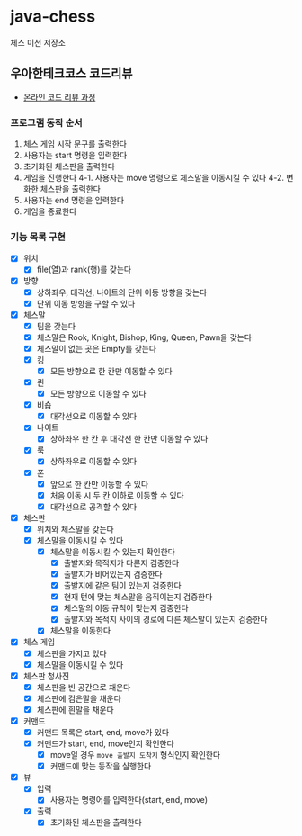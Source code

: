 # java-chess

체스 미션 저장소

## 우아한테크코스 코드리뷰

- [온라인 코드 리뷰 과정](https://github.com/woowacourse/woowacourse-docs/blob/master/maincourse/README.md)



### 프로그램 동작 순서

1. 체스 게임 시작 문구를 출력한다
2. 사용자는 start 명령을 입력한다
3. 초기화된 체스판을 출력한다
4. 게임을 진행한다
   4-1. 사용자는 move 명령으로 체스말을 이동시킬 수 있다
   4-2. 변화한 체스판을 출력한다
5. 사용자는 end 명령을 입력한다
6. 게임을 종료한다

### 기능 목록 구현
- [x] 위치
    - [x] file(열)과 rank(행)를 갖는다
- [x] 방향
  - [x] 상하좌우, 대각선, 나이트의 단위 이동 방향을 갖는다
  - [x] 단위 이동 방향을 구할 수 있다
- [x] 체스말
    - [x] 팀을 갖는다
    - [x] 체스말은 Rook, Knight, Bishop, King, Queen, Pawn을 갖는다
    - [x] 체스말이 없는 곳은 Empty를 갖는다
    - [x] 킹
      - [x] 모든 방향으로 한 칸만 이동할 수 있다
    - [x] 퀸
      - [x] 모든 방향으로 이동할 수 있다
    - [x] 비숍
      - [x] 대각선으로 이동할 수 있다
    - [x] 나이트
      - [x] 상하좌우 한 칸 후 대각선 한 칸만 이동할 수 있다
    - [x] 룩
      - [x] 상하좌우로 이동할 수 있다
    - [x] 폰
      - [x] 앞으로 한 칸만 이동할 수 있다
      - [x] 처음 이동 시 두 칸 이하로 이동할 수 있다
      - [x] 대각선으로 공격할 수 있다
- [x] 체스판
    - [x] 위치와 체스말을 갖는다
    - [x] 체스말을 이동시킬 수 있다
      - [x] 체스말을 이동시킬 수 있는지 확인한다
        - [x] 출발지와 목적지가 다른지 검증한다
        - [x] 출발지가 비어있는지 검증한다
        - [x] 출발지에 같은 팀이 있는지 검증한다
        - [x] 현재 턴에 맞는 체스말을 움직이는지 검증한다
        - [x] 체스말의 이동 규칙이 맞는지 검증한다
        - [x] 출발지와 목적지 사이의 경로에 다른 체스말이 있는지 검증한다
      - [x] 체스말을 이동한다
- [x] 체스 게임
  - [x] 체스판을 가지고 있다
  - [x] 체스말을 이동시킬 수 있다
- [x] 체스판 청사진
    - [x] 체스판을 빈 공간으로 채운다
    - [x] 체스판에 검은말을 채운다
    - [x] 체스판에 흰말을 채운다
- [x] 커맨드
  - [x] 커맨드 목록은 start, end, move가 있다 
  - [x] 커맨드가 start, end, move인지 확인한다
    - [x] move일 경우 `move 출발지 도착지` 형식인지 확인한다
    - [x] 커맨드에 맞는 동작을 실행한다
- [x] 뷰
  - [x] 입력
    - [x] 사용자는 명령어를 입력한다(start, end, move)
  - [x] 출력
    - [x] 초기화된 체스판을 출력한다
